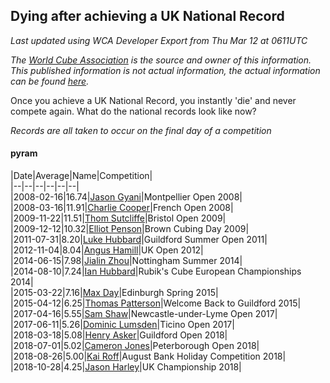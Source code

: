 ## Dying after achieving a UK National Record 

*Last updated using WCA Developer Export from Thu Mar 12 at 0611UTC*

*The [World Cube Association](https://www.worldcubeassociation.org) is the source and owner of this information. This published information is not actual information, the actual information can be found [here](https://www.worldcubeassociation.org/results).*

Once you achieve a UK National Record, you instantly 'die' and never compete again. What do the national records look like now?

*Records are all taken to occur on the final day of a competition*

#### pyram

|Date|Average|Name|Competition|  
|--|--|--|--|--|--|  
|2008-02-16|16.74|[Jason Gyani](https://www.worldcubeassociation.org/persons/2008GYAN01)|Montpellier Open 2008|  
|2008-03-16|11.91|[Charlie Cooper](https://www.worldcubeassociation.org/persons/2007COOP01)|French Open 2008|  
|2009-11-22|11.51|[Thom Sutcliffe](https://www.worldcubeassociation.org/persons/2009SUTC01)|Bristol Open 2009|  
|2009-12-12|10.32|[Elliot Penson](https://www.worldcubeassociation.org/persons/2009PENS01)|Brown Cubing Day 2009|  
|2011-07-31|8.20|[Luke Hubbard](https://www.worldcubeassociation.org/persons/2011HUBB01)|Guildford Summer Open 2011|  
|2012-11-04|8.04|[Angus Hamill](https://www.worldcubeassociation.org/persons/2012HAMI01)|UK Open 2012|  
|2014-06-15|7.98|[Jialin Zhou](https://www.worldcubeassociation.org/persons/2013ZHOU19)|Nottingham Summer 2014|  
|2014-08-10|7.24|[Ian Hubbard](https://www.worldcubeassociation.org/persons/2011HUBB02)|Rubik's Cube European Championships 2014|  
|2015-03-22|7.16|[Max Day](https://www.worldcubeassociation.org/persons/2014DAYM01)|Edinburgh Spring 2015|  
|2015-04-12|6.25|[Thomas Patterson](https://www.worldcubeassociation.org/persons/2014PATT02)|Welcome Back to Guildford 2015|  
|2017-04-16|5.55|[Sam Shaw](https://www.worldcubeassociation.org/persons/2016SHAW02)|Newcastle-under-Lyme Open 2017|  
|2017-06-11|5.26|[Dominic Lumsden](https://www.worldcubeassociation.org/persons/2016LUMS01)|Ticino Open 2017|  
|2018-03-18|5.08|[Henry Asker](https://www.worldcubeassociation.org/persons/2016ASKE01)|Guildford Open 2018|  
|2018-07-01|5.02|[Cameron Jones](https://www.worldcubeassociation.org/persons/2017JONE14)|Peterborough Open 2018|  
|2018-08-26|5.00|[Kai Roff](https://www.worldcubeassociation.org/persons/2018ROFF01)|August Bank Holiday Competition 2018|  
|2018-10-28|4.25|[Jason Harley](https://www.worldcubeassociation.org/persons/2016HARL01)|UK Championship 2018|  
